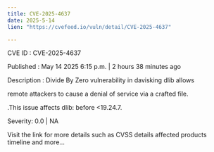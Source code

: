 ```yaml
---
title: CVE-2025-4637
date: 2025-5-14
lien: "https://cvefeed.io/vuln/detail/CVE-2025-4637"

---
```


CVE ID : CVE-2025-4637

Published :  May 14
2025
6:15 p.m. | 2 hours
38 minutes ago

Description : Divide By Zero vulnerability in davisking dlib allows 

remote attackers to cause a denial of service via a crafted file.

.This issue affects dlib: before <19.24.7.

Severity: 0.0 | NA

Visit the link for more details
such as CVSS details
affected products
timeline
and more...
